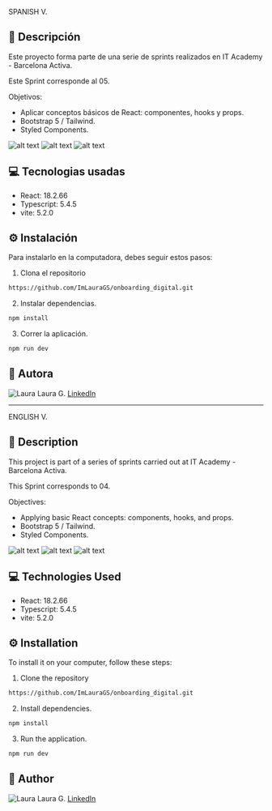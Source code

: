 SPANISH V.

## 🌸 Descripción

Este proyecto forma parte de una serie de sprints realizados en IT Academy - Barcelona Activa.

Este Sprint corresponde al 05.

Objetivos: 
- Aplicar conceptos básicos de React: componentes, hooks y props.
- Bootstrap 5 / Tailwind.
- Styled Components.

![alt text](/public/image.png)
![alt text](/public/image1.png)
![alt text](/public/image2.png)

## 💻 Tecnologias usadas

- React: 18.2.66
- Typescript: 5.4.5
- vite: 5.2.0

## ⚙️ Instalación

Para instalarlo en la computadora, debes seguir estos pasos:

1. Clona el repositorio

```bash
https://github.com/ImLauraGS/onboarding_digital.git
``` 
2. Instalar dependencias.

```bash
npm install
``` 
3. Correr la aplicación.

```bash
npm run dev
``` 

## 🔗 Autora

![Laura](https://avatars.githubusercontent.com/ImLauraGS?s=50) 
Laura G. 
[LinkedIn](https://www.linkedin.com/in/laura-gil-solano/)


_______________________________________________________________________

ENGLISH V.

## 🌸 Description

This project is part of a series of sprints carried out at IT Academy - Barcelona Activa.

This Sprint corresponds to 04.

Objectives:

- Applying basic React concepts: components, hooks, and props.
- Bootstrap 5 / Tailwind.
- Styled Components.

![alt text](/public/image.png)
![alt text](/public/image1.png)
![alt text](/public/image2.png)

## 💻 Technologies Used

- React: 18.2.66
- Typescript: 5.4.5
- vite: 5.2.0

## ⚙️ Installation
 To install it on your computer, follow these steps:

 1. Clone the repository

 ```bash
https://github.com/ImLauraGS/onboarding_digital.git
``` 

2. Install dependencies.

```bash
npm install
``` 

3. Run the application.

```bash
npm run dev
``` 

## 🔗 Author
 ![Laura](https://avatars.githubusercontent.com/ImLauraGS?s=50) 
 Laura G. 
 [LinkedIn](https://www.linkedin.com/in/laura-gil-solano/)